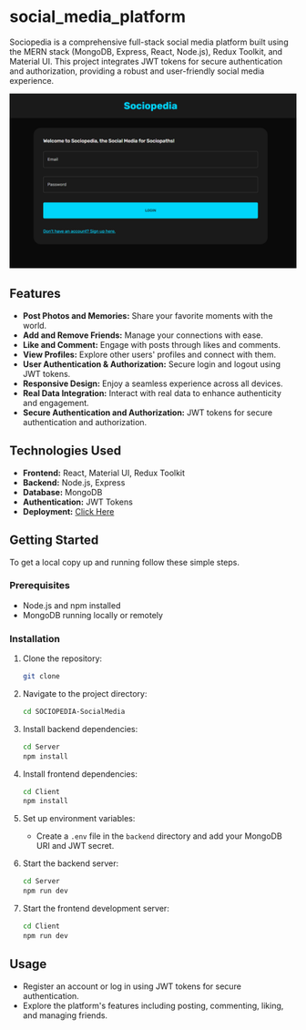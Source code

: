 # social_media_platform

Sociopedia is a comprehensive full-stack social media platform built using the MERN stack (MongoDB, Express, React, Node.js), Redux Toolkit, and Material UI. This project integrates JWT tokens for secure authentication and authorization, providing a robust and user-friendly social media experience.

![](Screenshots/login.png)

## Features

- **Post Photos and Memories:** Share your favorite moments with the world.
- **Add and Remove Friends:** Manage your connections with ease.
- **Like and Comment:** Engage with posts through likes and comments.
- **View Profiles:** Explore other users' profiles and connect with them.
- **User Authentication & Authorization:** Secure login and logout using JWT tokens.
- **Responsive Design:** Enjoy a seamless experience across all devices.
- **Real Data Integration:** Interact with real data to enhance authenticity and engagement.
- **Secure Authentication and Authorization:** JWT tokens for secure authentication and authorization.

## Technologies Used

- **Frontend:** React, Material UI, Redux Toolkit
- **Backend:** Node.js, Express
- **Database:** MongoDB
- **Authentication:** JWT Tokens
- **Deployment:** [Click Here](https://sociopedia-socialmedia.onrender.com)

## Getting Started

To get a local copy up and running follow these simple steps.

### Prerequisites

- Node.js and npm installed
- MongoDB running locally or remotely

### Installation

1. Clone the repository:
    ```bash
    git clone 
    ```

2. Navigate to the project directory:
    ```bash
    cd SOCIOPEDIA-SocialMedia
    ```

3. Install backend dependencies:
    ```bash
    cd Server
    npm install
    ```

4. Install frontend dependencies:
    ```bash
    cd Client
    npm install
    ```

5. Set up environment variables:
    - Create a `.env` file in the `backend` directory and add your MongoDB URI and JWT secret.

6. Start the backend server:
    ```bash
    cd Server
    npm run dev
    ```

7. Start the frontend development server:
    ```bash
    cd Client
    npm run dev
    ```

## Usage

- Register an account or log in using JWT tokens for secure authentication.
- Explore the platform's features including posting, commenting, liking, and managing friends.
